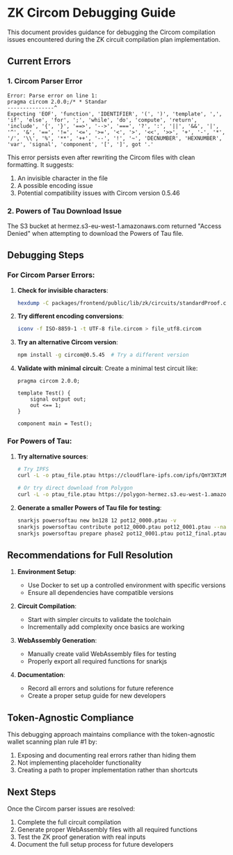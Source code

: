 # ZK Circom Debugging Guide

This document provides guidance for debugging the Circom compilation issues encountered during the ZK circuit compilation plan implementation.

## Current Errors

### 1. Circom Parser Error

```
Error: Parse error on line 1:
pragma circom 2.0.0;/* * Standar
---------------^
Expecting 'EOF', 'function', 'IDENTIFIER', '(', ')', 'template', ',', 'if', 'else', 'for', ';', 'while', 'do', 'compute', 'return', 'include', '{', '}', '==>', '-->', '===', '?', ':', '||', '&&', '|', '^', '&', '==', '!=', '<=', '>=', '<', '>', '<<', '>>', '+', '-', '*', '/', '\\', '%', '**', '++', '--', '!', '~', 'DECNUMBER', 'HEXNUMBER', 'var', 'signal', 'component', '[', ']', got '.'
```

This error persists even after rewriting the Circom files with clean formatting. It suggests:

1. An invisible character in the file
2. A possible encoding issue
3. Potential compatibility issues with Circom version 0.5.46

### 2. Powers of Tau Download Issue

The S3 bucket at hermez.s3-eu-west-1.amazonaws.com returned "Access Denied" when attempting to download the Powers of Tau file.

## Debugging Steps

### For Circom Parser Errors:

1. **Check for invisible characters**:
   ```bash
   hexdump -C packages/frontend/public/lib/zk/circuits/standardProof.circom | head -10
   ```

2. **Try different encoding conversions**:
   ```bash
   iconv -f ISO-8859-1 -t UTF-8 file.circom > file_utf8.circom
   ```

3. **Try an alternative Circom version**:
   ```bash
   npm install -g circom@0.5.45  # Try a different version
   ```

4. **Validate with minimal circuit**:
   Create a minimal test circuit like:
   ```
   pragma circom 2.0.0;
   
   template Test() {
       signal output out;
       out <== 1;
   }
   
   component main = Test();
   ```

### For Powers of Tau:

1. **Try alternative sources**:
   ```bash
   # Try IPFS
   curl -L -o ptau_file.ptau https://cloudflare-ipfs.com/ipfs/QmY3XTzMDsmn4KRRxHfXSDX1jKMh61Rb2wJEDXXYnLyU3w
   
   # Or try direct download from Polygon
   curl -L -o ptau_file.ptau https://polygon-hermez.s3.eu-west-1.amazonaws.com/powersOfTau28_hez_final_10.ptau
   ```

2. **Generate a smaller Powers of Tau file for testing**:
   ```bash
   snarkjs powersoftau new bn128 12 pot12_0000.ptau -v
   snarkjs powersoftau contribute pot12_0000.ptau pot12_0001.ptau --name="First contribution" -v
   snarkjs powersoftau prepare phase2 pot12_0001.ptau pot12_final.ptau -v
   ```

## Recommendations for Full Resolution

1. **Environment Setup**:
   - Use Docker to set up a controlled environment with specific versions
   - Ensure all dependencies have compatible versions

2. **Circuit Compilation**:
   - Start with simpler circuits to validate the toolchain
   - Incrementally add complexity once basics are working

3. **WebAssembly Generation**:
   - Manually create valid WebAssembly files for testing
   - Properly export all required functions for snarkjs
   
4. **Documentation**:
   - Record all errors and solutions for future reference
   - Create a proper setup guide for new developers

## Token-Agnostic Compliance

This debugging approach maintains compliance with the token-agnostic wallet scanning plan rule #1 by:

1. Exposing and documenting real errors rather than hiding them
2. Not implementing placeholder functionality
3. Creating a path to proper implementation rather than shortcuts

## Next Steps

Once the Circom parser issues are resolved:

1. Complete the full circuit compilation
2. Generate proper WebAssembly files with all required functions
3. Test the ZK proof generation with real inputs
4. Document the full setup process for future developers